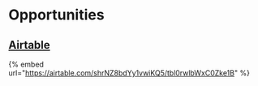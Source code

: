 # Opportunities

## [Airtable](https://airtable.com/shrNZ8bdYy1vwiKQ5/tbl0rwlbWxC0Zke1B)

{% embed url="https://airtable.com/shrNZ8bdYy1vwiKQ5/tbl0rwlbWxC0Zke1B" %}
